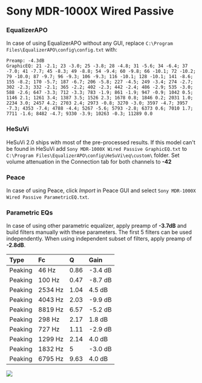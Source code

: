 # Sony MDR-1000X Wired Passive

### EqualizerAPO
In case of using EqualizerAPO without any GUI, replace `C:\Program Files\EqualizerAPO\config\config.txt`
with:
```
Preamp: -4.3dB
GraphicEQ: 21 -2.1; 23 -3.0; 25 -3.8; 28 -4.8; 31 -5.6; 34 -6.4; 37 -7.0; 41 -7.7; 45 -8.3; 49 -8.8; 54 -9.4; 60 -9.8; 66 -10.1; 72 -10.2; 79 -10.0; 87 -9.7; 96 -9.3; 106 -9.3; 116 -10.1; 128 -10.1; 141 -8.6; 155 -8.2; 170 -5.7; 187 -6.7; 206 -5.8; 227 -4.5; 249 -3.4; 274 -2.7; 302 -2.3; 332 -2.1; 365 -2.2; 402 -2.3; 442 -2.4; 486 -2.9; 535 -3.0; 588 -2.6; 647 -3.3; 712 -3.3; 783 -1.9; 861 -1.9; 947 -0.9; 1042 0.5; 1146 2.1; 1261 3.4; 1387 3.5; 1526 2.3; 1678 0.8; 1846 0.2; 2031 1.0; 2234 3.0; 2457 4.2; 2703 2.4; 2973 -0.8; 3270 -3.0; 3597 -4.7; 3957 -7.3; 4353 -7.4; 4788 -4.4; 5267 -5.6; 5793 -2.8; 6373 0.6; 7010 1.7; 7711 -1.6; 8482 -4.7; 9330 -3.9; 10263 -0.3; 11289 0.0
```

### HeSuVi
HeSuVi 2.0 ships with most of the pre-processed results. If this model can't be found in HeSuVi add
`Sony MDR-1000X Wired Passive GraphicEQ.txt` to `C:\Program Files\EqualizerAPO\config\HeSuVi\eq\custom\` folder.
Set volume attenuation in the Connection tab for both channels to **-42**

### Peace
In case of using Peace, click *Import* in Peace GUI and select `Sony MDR-1000X Wired Passive ParametricEQ.txt`.

### Parametric EQs
In case of using other parametric equalizer, apply preamp of **-3.7dB** and build filters manually
with these parameters. The first 5 filters can be used independently.
When using independent subset of filters, apply preamp of **-2.8dB**.

| Type    | Fc      |    Q | Gain    |
|:--------|:--------|:-----|:--------|
| Peaking | 46 Hz   | 0.86 | -3.4 dB |
| Peaking | 100 Hz  | 0.47 | -8.7 dB |
| Peaking | 2534 Hz | 1.04 | 4.5 dB  |
| Peaking | 4043 Hz | 2.03 | -9.9 dB |
| Peaking | 8819 Hz | 6.57 | -5.2 dB |
| Peaking | 298 Hz  | 2.17 | 1.8 dB  |
| Peaking | 727 Hz  | 1.11 | -2.9 dB |
| Peaking | 1299 Hz | 2.14 | 4.0 dB  |
| Peaking | 1832 Hz | 5    | -3.0 dB |
| Peaking | 6795 Hz | 9.63 | 4.0 dB  |

![](https://raw.githubusercontent.com/jaakkopasanen/AutoEq/master/results/innerfidelity/sbaf-serious/Sony%20MDR-1000X%20Wired%20Passive/Sony%20MDR-1000X%20Wired%20Passive.png)
